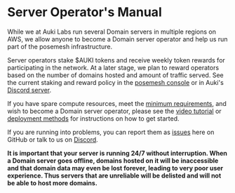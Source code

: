 # Server Operator's Manual

While we at Auki Labs run several Domain servers in multiple regions on AWS, we allow anyone to become a Domain server operator and help us run part of the posemesh infrastructure.

Server operators stake $AUKI tokens and receive weekly token rewards for participating in the network. At a later stage, we plan to reward operators based on the number of domains hosted and amount of traffic served. See the current staking and reward policy in the [posemesh console](https://console.posemesh.org/) or in Auki's [Discord server](https://discord.gg/aukiverse).

If you have spare compute resources, meet the [minimum requirements](minimum-requirements.md), and wish to become a Domain server operator, please see the [video tutorial](video-tutorial.md) or [deployment methods](deployment.md) for instructions on how to get started.

If you are running into problems, you can report them as [issues](https://github.com/aukilabs/domain-server/issues) here on GitHub or talk to us on [Discord](https://discord.gg/aukiverse).

**It is important that your server is running 24/7 without interruption. When a Domain server goes offline, domains hosted on it will be inaccessible and that domain data may even be lost forever, leading to very poor user experience. Thus servers that are unreliable will be delisted and will not be able to host more domains.**
